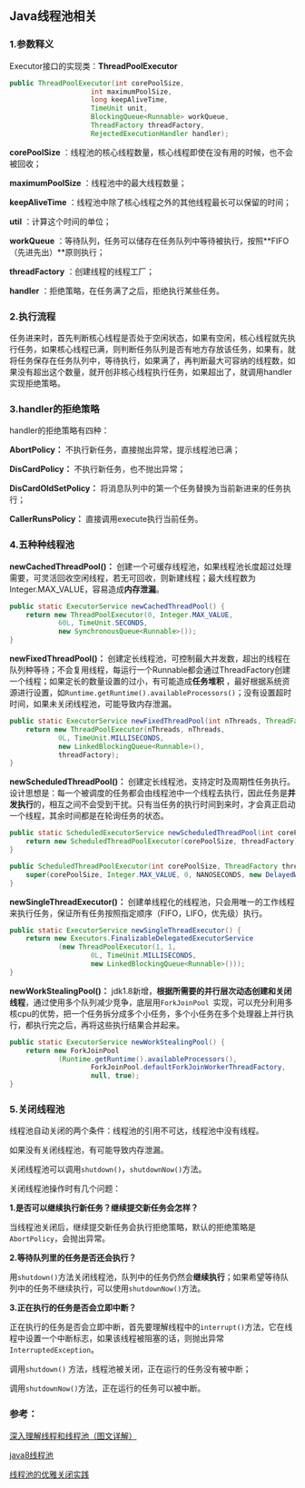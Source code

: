 ## Java线程池相关

### 1.参数释义

Executor接口的实现类：**ThreadPoolExecutor** 

```java
public ThreadPoolExecutor(int corePoolSize, 
                    int maximumPoolSize, 
                    long keepAliveTime, 
                    TimeUnit unit, 
                    BlockingQueue<Runnable> workQueue, 
                    ThreadFactory threadFactory, 
                    RejectedExecutionHandler handler);
```

**corePoolSize** ：线程池的核心线程数量，核心线程即使在没有用的时候，也不会被回收；

**maximumPoolSize** ：线程池中的最大线程数量；

**keepAliveTime** ：线程池中除了核心线程之外的其他线程最长可以保留的时间；

**util** ：计算这个时间的单位；

**workQueue** ：等待队列，任务可以储存在任务队列中等待被执行，按照**FIFO（先进先出）**原则执行；

**threadFactory** ：创建线程的线程工厂；

**handler** ：拒绝策略，在任务满了之后，拒绝执行某些任务。

### 2.执行流程

任务进来时，首先判断核心线程是否处于空闲状态，如果有空闲，核心线程就先执行任务，如果核心线程已满，则判断任务队列是否有地方存放该任务，如果有，就将任务保存在任务队列中，等待执行，如果满了，再判断最大可容纳的线程数，如果没有超出这个数量，就开创非核心线程执行任务，如果超出了，就调用handler实现拒绝策略。

### 3.handler的拒绝策略

handler的拒绝策略有四种：

**AbortPolicy：** 不执行新任务，直接抛出异常，提示线程池已满；

**DisCardPolicy：** 不执行新任务，也不抛出异常；

**DisCardOldSetPolicy：** 将消息队列中的第一个任务替换为当前新进来的任务执行；

**CallerRunsPolicy：** 直接调用execute执行当前任务。

### 4.五种种线程池

**newCachedThreadPool()：** 创建一个可缓存线程池，如果线程池长度超过处理需要，可灵活回收空闲线程，若无可回收，则新建线程；最大线程数为Integer.MAX_VALUE，容易造成**内存泄漏**。

```java
public static ExecutorService newCachedThreadPool() {
    return new ThreadPoolExecutor(0, Integer.MAX_VALUE,
            60L, TimeUnit.SECONDS,
            new SynchronousQueue<Runnable>());
}
```

**newFixedThreadPool()：** 创建定长线程池，可控制最大并发数，超出的线程在队列种等待；不会复用线程，每运行一个Runnable都会通过ThreadFactory创建一个线程；如果定长的数量设置的过小，有可能造成**任务堆积** ，最好根据系统资源进行设置，如`Runtime.getRuntime().availableProcessors()`；没有设置超时时间，如果未关闭线程池，可能导致内存泄漏。

```java
public static ExecutorService newFixedThreadPool(int nThreads, ThreadFactory threadFactory) {
    return new ThreadPoolExecutor(nThreads, nThreads,
            0L, TimeUnit.MILLISECONDS,
            new LinkedBlockingQueue<Runnable>(),
            threadFactory);
}
```

**newScheduledThreadPool()：** 创建定长线程池，支持定时及周期性任务执行。设计思想是：每一个被调度的任务都会由线程池中一个线程去执行，因此任务是**并发执行**的，相互之间不会受到干扰。只有当任务的执行时间到来时，才会真正启动一个线程，其余时间都是在轮询任务的状态。

```java
public static ScheduledExecutorService newScheduledThreadPool(int corePoolSize, ThreadFactory threadFactory) {
    return new ScheduledThreadPoolExecutor(corePoolSize, threadFactory);
}
```

```java
public ScheduledThreadPoolExecutor(int corePoolSize, ThreadFactory threadFactory) {
    super(corePoolSize, Integer.MAX_VALUE, 0, NANOSECONDS, new DelayedWorkQueue(), threadFactory);
}
```

**newSingleThreadExecutor()：** 创建单线程化的线程池，只会用唯一的工作线程来执行任务，保证所有任务按照指定顺序（FIFO，LIFO，优先级）执行。

```java
public static ExecutorService newSingleThreadExecutor() {
    return new Executors.FinalizableDelegatedExecutorService
            (new ThreadPoolExecutor(1, 1,
                    0L, TimeUnit.MILLISECONDS,
                    new LinkedBlockingQueue<Runnable>()));
}
```

**newWorkStealingPool()：** jdk1.8新增，**根据所需要的并行层次动态创建和关闭线程**，通过使用多个队列减少竞争，底层用`ForkJoinPool `实现，可以充分利用多核cpu的优势，把一个任务拆分成多个小任务，多个小任务在多个处理器上并行执行，都执行完之后，再将这些执行结果合并起来。

```java
public static ExecutorService newWorkStealingPool() {
    return new ForkJoinPool
            (Runtime.getRuntime().availableProcessors(),
                    ForkJoinPool.defaultForkJoinWorkerThreadFactory,
                    null, true);
}
```

### 5.关闭线程池

线程池自动关闭的两个条件：线程池的引用不可达，线程池中没有线程。

如果没有关闭线程池，有可能导致内存泄漏。

关闭线程池可以调用`shutdown()`，`shutdownNow()`方法。

关闭线程池操作时有几个问题：

**1.是否可以继续执行新任务？继续提交新任务会怎样？**

当线程池关闭后，继续提交新任务会执行拒绝策略，默认的拒绝策略是`AbortPolicy`，会抛出异常。

**2.等待队列里的任务是否还会执行？**

用`shutdown()`方法关闭线程池，队列中的任务仍然会**继续执行**；如果希望等待队列中的任务不继续执行，可以使用`shutdownNow()`方法。

**3.正在执行的任务是否会立即中断？**

正在执行的任务是否会立即中断，首先要理解线程中的`interrupt()`方法，它在线程中设置一个中断标志，如果该线程被阻塞的话，则抛出异常`InterruptedException`。

调用`shutdown()` 方法，线程池被关闭，正在运行的任务没有被中断；

调用`shutdownNow()`方法，正在运行的任务可以被中断。

### 参考：

[深入理解线程和线程池（图文详解）](https://blog.csdn.net/weixin_40271838/article/details/79998327)

[java8线程池](https://blog.csdn.net/wy11933/article/details/80399562)

[线程池的优雅关闭实践](https://www.jianshu.com/p/bdf06e2c1541)